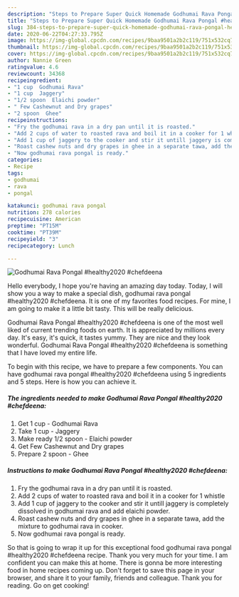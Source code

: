 ```yaml
---
description: "Steps to Prepare Super Quick Homemade Godhumai Rava Pongal #healthy2020 #chefdeena"
title: "Steps to Prepare Super Quick Homemade Godhumai Rava Pongal #healthy2020 #chefdeena"
slug: 384-steps-to-prepare-super-quick-homemade-godhumai-rava-pongal-healthy2020-chefdeena
date: 2020-06-22T04:27:33.795Z
image: https://img-global.cpcdn.com/recipes/9baa9501a2b2c119/751x532cq70/godhumai-rava-pongal-healthy2020-chefdeena-recipe-main-photo.jpg
thumbnail: https://img-global.cpcdn.com/recipes/9baa9501a2b2c119/751x532cq70/godhumai-rava-pongal-healthy2020-chefdeena-recipe-main-photo.jpg
cover: https://img-global.cpcdn.com/recipes/9baa9501a2b2c119/751x532cq70/godhumai-rava-pongal-healthy2020-chefdeena-recipe-main-photo.jpg
author: Nannie Green
ratingvalue: 4.6
reviewcount: 34368
recipeingredient:
- "1 cup  Godhumai Rava"
- "1 cup  Jaggery"
- "1/2 spoon  Elaichi powder"
- " Few Cashewnut and Dry grapes"
- "2 spoon  Ghee"
recipeinstructions:
- "Fry the godhumai rava in a dry pan until it is roasted."
- "Add 2 cups of water to roasted rava and boil it in a cooker for 1 whistle"
- "Add 1 cup of jaggery to the cooker and stir it untill jaggery is completely dissolved in godhumai rava and add elaichi powder."
- "Roast cashew nuts and dry grapes in ghee in a separate tawa, add the mixture to godhumai rava in cooker."
- "Now godhumai rava pongal is ready."
categories:
- Recipe
tags:
- godhumai
- rava
- pongal

katakunci: godhumai rava pongal 
nutrition: 278 calories
recipecuisine: American
preptime: "PT15M"
cooktime: "PT39M"
recipeyield: "3"
recipecategory: Lunch

---
```



![Godhumai Rava Pongal #healthy2020 #chefdeena](https://img-global.cpcdn.com/recipes/9baa9501a2b2c119/751x532cq70/godhumai-rava-pongal-healthy2020-chefdeena-recipe-main-photo.jpg)

Hello everybody, I hope you're having an amazing day today. Today, I will show you a way to make a special dish, godhumai rava pongal #healthy2020 #chefdeena. It is one of my favorites food recipes. For mine, I am going to make it a little bit tasty. This will be really delicious.

Godhumai Rava Pongal #healthy2020 #chefdeena is one of the most well liked of current trending foods on earth. It is appreciated by millions every day. It's easy, it's quick, it tastes yummy. They are nice and they look wonderful. Godhumai Rava Pongal #healthy2020 #chefdeena is something that I have loved my entire life.




To begin with this recipe, we have to prepare a few components. You can have godhumai rava pongal #healthy2020 #chefdeena using 5 ingredients and 5 steps. Here is how you can achieve it.

<!--inarticleads1-->

##### The ingredients needed to make Godhumai Rava Pongal #healthy2020 #chefdeena:

1. Get 1 cup - Godhumai Rava
1. Take 1 cup - Jaggery
1. Make ready 1/2 spoon - Elaichi powder
1. Get  Few Cashewnut and Dry grapes
1. Prepare 2 spoon - Ghee




<!--inarticleads2-->

##### Instructions to make Godhumai Rava Pongal #healthy2020 #chefdeena:

1. Fry the godhumai rava in a dry pan until it is roasted.
1. Add 2 cups of water to roasted rava and boil it in a cooker for 1 whistle
1. Add 1 cup of jaggery to the cooker and stir it untill jaggery is completely dissolved in godhumai rava and add elaichi powder.
1. Roast cashew nuts and dry grapes in ghee in a separate tawa, add the mixture to godhumai rava in cooker.
1. Now godhumai rava pongal is ready.




So that is going to wrap it up for this exceptional food godhumai rava pongal #healthy2020 #chefdeena recipe. Thank you very much for your time. I am confident you can make this at home. There is gonna be more interesting food in home recipes coming up. Don't forget to save this page in your browser, and share it to your family, friends and colleague. Thank you for reading. Go on get cooking!
